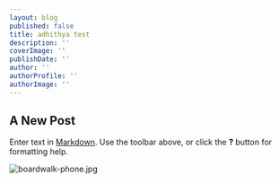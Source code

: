 ```yaml
---
layout: blog
published: false
title: adhithya test
description: ''
coverImage: ''
publishDate: ''
author: ''
authorProfile: ''
authorImage: ''
---
```

## A New Post

Enter text in [Markdown](http://daringfireball.net/projects/markdown/). Use the toolbar above, or click the **?** button for formatting help.

![boardwalk-phone.jpg]({{site.baseurl}}/LeadIQ/ClientApp/public/img/boardwalk-phone.jpg)

